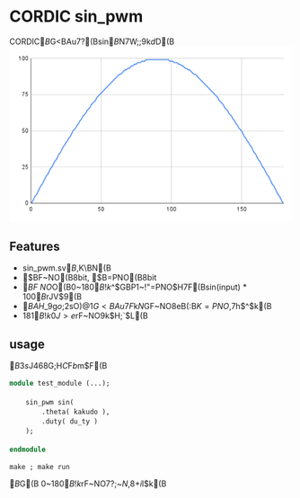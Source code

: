 # CORDIC sin_pwm

CORDIC$B$G<BAu$7$?(Bsin$B$N7W;;$9$k$d$D(B
![kekka](chart.png)

## Features

* sin_pwm.sv$B$,K\BN(B
* $BF~NO(B8bit, $B=PNO(B8bit
* $BF~NO$O(B0~180$B!k$^$GBP1~!"=PNO$H$7$F(Bsin(input) * 100$B$rJV$9(B
* $BAH$_9g$o$;2sO)$@$1$G<BAu$7$F$k$N$GF~NO8eB(:B$K=PNO$,7h$^$k(B
* 181$B!k0J>e$rF~NO$9$k$H;`$L(B

## usage

$B$3$s$J46$8$G;H$C$F$b$m$F(B

```SystemVerilog
module test_module (...);

    sin_pwm sin(
        .theta( kakudo ),
        .duty( du_ty )
    );

endmodule
```

```
make ; make run
``` 
$B$G(B 0~180$B!k$rF~NO$7$?;~$N%7%_%e%l!<%7%g%s$,8+$i$l$k(B
